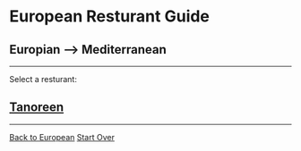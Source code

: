 # European Resturant Guide
## Europian --> Mediterranean
---
Select a resturant:
## [Tanoreen](https://tanoreen.com/)
---
[Back to European](european.md) 
[Start Over](../home.md)
